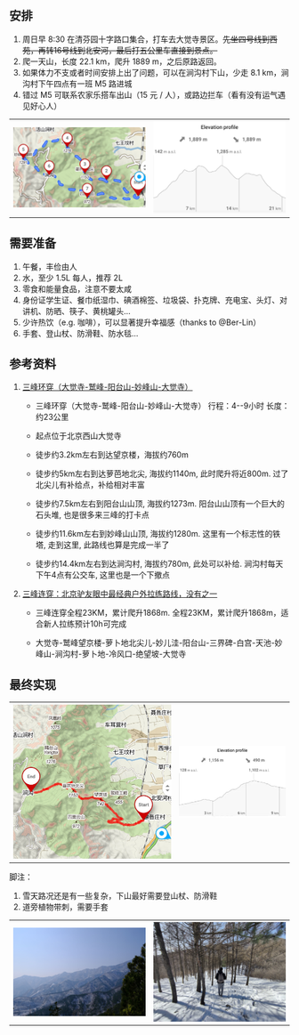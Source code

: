 ## 安排

1. 周日早 8:30 在清芬园十字路口集合，打车去大觉寺景区。~~先坐四号线到西苑，再转16号线到北安河，最后打五公里车直接到景点。~~
2. 爬一天山，长度 22.1 km，爬升 1889 m，之后原路返回。
3. 如果体力不支或者时间安排上出了问题，可以在涧沟村下山，少走 8.1 km，涧沟村下午四点有一班 M5 路进城
4. 错过 M5 可联系农家乐搭车出山（15 元 / 人），或路边拦车（看有没有运气遇见好心人）

<table border="0">
    <tr>
        <th><img src="https://raw.githubusercontent.com/WhymustIhaveaname/Picnic/main/2022Mar大觉寺三峰环穿/routeplan.jpg"/></th>
        <th><img src="https://raw.githubusercontent.com/WhymustIhaveaname/Picnic/main/2022Mar大觉寺三峰环穿/elevation.jpg"/></th>
    </tr>
</table>

## 需要准备

1. 午餐，丰俭由人
2. 水，至少 1.5L 每人，推荐 2L
3. 零食和能量食品，注意不要太咸
4. 身份证学生证、餐巾纸湿巾、碘酒棉签、垃圾袋、扑克牌、充电宝、头灯、对讲机、防晒、筷子、黄桃罐头...
5. 少许热饮（e.g. 咖啡），可以显著提升幸福感（thanks to @Ber-Lin）
6. 手套、登山杖、防滑鞋、防水毯...

## 参考资料

1. [三峰环穿（大觉寺-鹫峰-阳台山-妙峰山-大觉寺）](https://www.2bulu.com/mc/community/detail?id=74004666)

    * 三峰环穿（大觉寺-鹫峰-阳台山-妙峰山-大觉寺）
      行程：4--9小时
      长度：约23公里

    * 起点位于北京西山大觉寺

    * 徒步约3.2km左右到达望京楼，海拔约760m

    * 徒步约5km左右到达萝芭地北尖, 海拔约1140m, 此时爬升将近800m. 过了北尖儿有补给点，补给相对丰富

    * 徒步约7.5km左右到阳台山山顶, 海拔约1273m. 阳台山山顶有一个巨大的石头堆, 也是很多来三峰的打卡点

    * 徒步约11.6km左右到妙峰山山顶, 海拔约1280m. 这里有一个标志性的铁塔, 走到这里, 此路线也算是完成一半了

    * 徒步约14.4km左右到达涧沟村, 海拔约780m, 此处可以补给. 涧沟村每天下午4点有公交车, 这里也是一个下撤点

2. [三峰连穿：北京驴友眼中最经典户外拉练路线，没有之一](https://zhuanlan.zhihu.com/p/78501862)

    * 三峰连穿全程23KM，累计爬升1868m. 全程23KM，累计爬升1868m，适合新人拉练预计10h可完成

    * 大觉寺-鹫峰望京楼-萝卜地北尖儿-妙儿洼-阳台山-三界碑-白宫-天池-妙峰山-涧沟村-萝卜地-冷风口-绝望坡-大觉寺

## 最终实现

<table border="0">
    <tr>
        <th><img src="route_final.jpg"/></th>
        <th><img src="elevation_final.jpg"/></th>
    </tr>
</table>

脚注：

1. 雪天路况还是有一些复杂，下山最好需要登山杖、防滑鞋
2. 道旁植物带刺，需要手套

<table border="0">
    <tr>
        <th><img src="photos/mountains.jpg"/></th>
        <th><img src="photos/snow.jpg"/></th>
    </tr>
</table>
